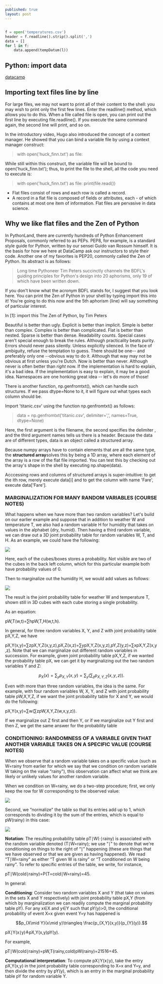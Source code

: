 ```yaml
---
published: true
layout: post
---
```





##
```python
f = open('temperatures.csv')
header = f.readline().strip().split(',')
data = []
for l in f:
    data.append(tempDatum(l))
```


## Python: import data


[datacamp](https://campus.datacamp.com/courses/importing-data-in-python-part-1/introduction-and-flat-files-1?ex=5)


## Importing text files line by line

For large files, we may not want to print all of their content to the shell: you may wish to print only the first few lines. Enter the readline() method, which allows you to do this. When a file called file is open, you can print out the first line by executing file.readline(). If you execute the same command again, the second line will print, and so on.

In the introductory video, Hugo also introduced the concept of a context manager. He showed that you can bind a variable file by using a context manager construct:

> with open('huck_finn.txt') as file:

While still within this construct, the variable file will be bound to open('huck_finn.txt'); thus, to print the file to the shell, all the code you need to execute is:

> with open('huck_finn.txt') as file:
> 	print(file.read())




- Flat files consist of rows and each row is called a record. 
- A record in a flat file is composed of fields or attributes, each - of which contains at most one item of information. 
Flat files are pervasive in data science. 

## Why we like flat files and the Zen of Python

In PythonLand, there are currently hundreds of Python Enhancement Proposals, commonly referred to as PEPs. PEP8, for example, is a standard style guide for Python, written by our sensei Guido van Rossum himself. It is the basis for how we here at DataCamp ask our instructors to style their code. Another one of my favorites is PEP20, commonly called the Zen of Python. Its abstract is as follows:

> Long time Pythoneer Tim Peters succinctly channels the BDFL's guiding principles for Python's design into 20 aphorisms, only 19 of which have been written down.

If you don't know what the acronym BDFL stands for, I suggest that you look here. You can print the Zen of Python in your shell by typing import this into it! You're going to do this now and the 5th aphorism (line) will say something of particular interest.

In [1]: import this
The Zen of Python, by Tim Peters

Beautiful is better than ugly.
Explicit is better than implicit.
Simple is better than complex.
Complex is better than complicated.
Flat is better than nested.
Sparse is better than dense.
Readability counts.
Special cases aren't special enough to break the rules.
Although practicality beats purity.
Errors should never pass silently.
Unless explicitly silenced.
In the face of ambiguity, refuse the temptation to guess.
There should be one-- and preferably only one --obvious way to do it.
Although that way may not be obvious at first unless you're Dutch.
Now is better than never.
Although never is often better than *right* now.
If the implementation is hard to explain, it's a bad idea.
If the implementation is easy to explain, it may be a good idea.
Namespaces are one honking great idea -- let's do more of those!





There is another function, np.genfromtxt(), which can handle such structures. If we pass dtype=None to it, it will figure out what types each column should be.

Import 'titanic.csv' using the function np.genfromtxt() as follows:

> data = np.genfromtxt('titanic.csv', delimiter=',', names=True, dtype=None)


Here, the first argument is the filename, the second specifies the delimiter , and the third argument names tells us there is a header. Because the data are of different types, data is an object called a structured array.

Because numpy arrays have to contain elements that are all the same type, the **structured array**solves this by being a 1D array, where each element of the array is a row of the flat file imported. You can test this by checking out the array's shape in the shell by executing np.shape(data).

Acccessing rows and columns of structured arrays is super-intuitive: to get the ith row, merely execute data[i] and to get the column with name 'Fare', execute data['Fare'].


### MARGINALIZATION FOR MANY RANDOM VARIABLES (COURSE NOTES)

What happens when we have more than two random variables? Let's build on our earlier example and suppose that in addition to weather W and temperature T, we also had a random variable H for humidity that takes on values in the alphabet {dry, humid}. Then having a third random variable, we can draw out a 3D joint probability table for random variables W, T, and H. As an example, we could have the following:

![](https://d37djvu3ytnwxt.cloudfront.net/assets/courseware/v1/5fe58cf1efc176ed26b282450c67e67b/asset-v1:MITx+6.008.1x+3T2016+type@asset+block/images_sec-joint-rv-marg-many-rv-joint-table.png)

Here, each of the cubes/boxes stores a probability. Not visible are two of the cubes in the back left column, which for this particular example both have probability values of 0.

Then to marginalize out the humidity H, we would add values as follows:

![](https://d37djvu3ytnwxt.cloudfront.net/assets/courseware/v1/7441e4060021dee8d20d065b491d5df0/asset-v1:MITx+6.008.1x+3T2016+type@asset+block/images_sec-joint-rv-marg-many-rv-marg.png)



The result is the joint probability table for weather W and temperature T, shown still in 3D cubes with each cube storing a single probability.

As an equation:

pW,T(w,t)=∑hpW,T,H(w,t,h).
 
In general, for three random variables X, Y, and Z with joint probability table pX,Y,Z, we have

pX,Y(x,y)=∑zpX,Y,Z(x,y,z),pX,Z(x,z)=∑ypX,Y,Z(x,y,z),pY,Z(y,z)=∑xpX,Y,Z(x,y,z).
Note that we can marginalize out different random variables in succession. For example, given joint probability table pX,Y,Z, if we wanted the probability table pX, we can get it by marginalizing out the two random variables Y and Z:

$$p_ X(x) = \sum _{y} p_{X,Y}(x,y) = \sum _{y} \Big( \sum _{z} p_{X,Y,Z}(x,y,z) \Big).$$
 
Even with more than three random variables, the idea is the same. For example, with four random variables W, X, Y, and Z with joint probability table pW,X,Y,Z, if we want the joint probability table for X and Y, we would do the following:

pX,Y(x,y)=∑w(∑zpW,X,Y,Z(w,x,y,z)).



 If we marginalize out Z first and then Y, or if we marginalize out Y first and then Z, we get the same answer for the probability table 




### CONDITIONING: RANDOMNESS OF A VARIABLE GIVEN THAT ANOTHER VARIABLE TAKES ON A SPECIFIC VALUE (COURSE NOTES)

When we observe that a random variable takes on a specific value (such as W=rainy from earlier for which we say that we condition on random variable W taking on the value “rainy"), this observation can affect what we think are likely or unlikely values for another random variable.

When we condition on W=rainy, we do a two-step procedure; first, we only keep the row for W corresponding to the observed value:

![](https://d37djvu3ytnwxt.cloudfront.net/assets/courseware/v1/6086048ee4557a617bbe6d50c1e9a165/asset-v1:MITx+6.008.1x+3T2016+type@asset+block/images_sec-joint-rv-cond-restrict.png)


Second, we “normalize" the table so that its entries add up to 1, which corresponds to dividing it by the sum of the entries, which is equal to pW(rainy) in this case:


![](https://d37djvu3ytnwxt.cloudfront.net/assets/courseware/v1/efbdc6b4ffecb4b24d7deef05eec774c/asset-v1:MITx+6.008.1x+3T2016+type@asset+block/images_sec-joint-rv-cond-renormalize.png)


**Notation**: The resulting probability table pT∣W(⋅∣rainy) is associated with the random variable denoted (T∣W=rainy); we use “∣" to denote that we're conditioning on things to the right of “∣" happening (these are things that we have observed or that we are given as having happened). We read “T∣W=rainy" as either “T given W is rainy" or “T conditioned on W being rainy". To refer to specific entries of the table, we write, for instance,

pT∣W(cold∣rainy)=P(T=cold∣W=rainy)=45.
 
In general:

**Conditioning**: Consider two random variables X and Y (that take on values in the sets X and Y respectively) with joint probability table pX,Y (from which by marginalization we can readily compute the marginal probability table pY). For any x∈X and y∈Y such that pY(y)>0, the conditional probability of event X=x given event Y=y has happened is


$$p_{X\mid Y}(x\mid y)\triangleq \frac{p_{X,Y}(x,y)}{p_{Y}(y)}.$$

pX∣Y(x∣y)≜pX,Y(x,y)pY(y).
 
For example,

pT∣W(cold∣rainy)=pW,T(rainy,cold)pW(rainy)=21516=45.
 
**Computational interpretation**: To compute pX∣Y(x∣y), take the entry pX,Y(x,y) in the joint probability table corresponding to X=x and Y=y, and then divide the entry by pY(y), which is an entry in the marginal probability table pY for random variable Y.
